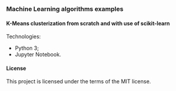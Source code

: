 ### Machine Learning algorithms examples
#### K-Means clusterization from scratch and with use of scikit-learn

Technologies:
- Python 3;
- Jupyter Notebook.

#### License

This project is licensed under the terms of the MIT license.